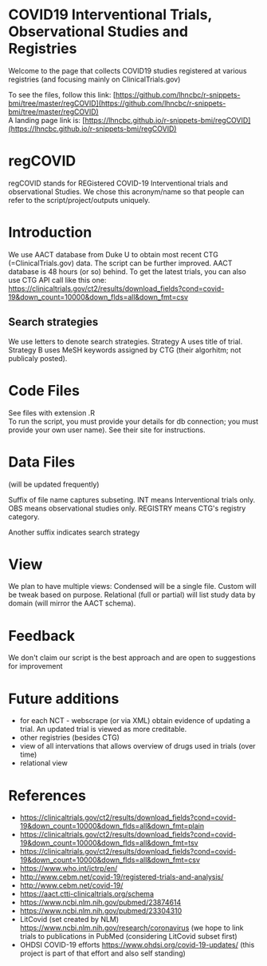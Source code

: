 # COVID19 Interventional Trials, Observational Studies and Registries

Welcome to the page that collects COVID19 studies registered at various registries (and focusing mainly on ClinicalTrials.gov)

To see the files, follow this link: [https://github.com/lhncbc/r-snippets-bmi/tree/master/regCOVID](https://github.com/lhncbc/r-snippets-bmi/tree/master/regCOVID)  
A landing page link is: [https://lhncbc.github.io/r-snippets-bmi/regCOVID](https://lhncbc.github.io/r-snippets-bmi/regCOVID)

# regCOVID
regCOVID stands for REGistered COVID-19 Interventional trials and observational Studies. We chose this acronym/name so that people can refer to the script/project/outputs uniquely.


# Introduction
We use AACT database from Duke U to obtain most recent CTG (=ClinicalTrials.gov) data.
The script can be further improved.
AACT database is 48 hours (or so) behind. To get the latest trials, you can also use CTG API call like this one: https://clinicaltrials.gov/ct2/results/download_fields?cond=covid-19&down_count=10000&down_flds=all&down_fmt=csv

## Search strategies
We use letters to denote search strategies. Strategy A uses title of trial. Strategy B uses MeSH keywords assigned by CTG (their algorhitm; not publicaly posted).

# Code Files
See files with extension .R   
To run the script, you must provide your details for db connection; you must provide your own user name). See their site for instructions.

# Data Files
(will be updated frequently)

Suffix of file name captures subseting. INT means Interventional trials only. OBS means observational studies only. REGISTRY means CTG's registry category.

Another suffix indicates search strategy

# View
We plan to have multiple views: Condensed will be a single file. Custom will be tweak based on purpose. Relational (full or partial) will list study data by domain (will mirror the AACT schema).

# Feedback
We don't claim our script is the best approach and are open to suggestions for improvement

# Future additions
- for each NCT - webscrape (or via XML) obtain evidence of updating a trial. An updated trial is viewed as more creditable.
- other registries (besides CTG)
- view of all intervations that allows overview of drugs used in trials (over time)
- relational view 

# References
- https://clinicaltrials.gov/ct2/results/download_fields?cond=covid-19&down_count=10000&down_flds=all&down_fmt=plain
- https://clinicaltrials.gov/ct2/results/download_fields?cond=covid-19&down_count=10000&down_flds=all&down_fmt=tsv
- https://clinicaltrials.gov/ct2/results/download_fields?cond=covid-19&down_count=10000&down_flds=all&down_fmt=csv
- https://www.who.int/ictrp/en/
- http://www.cebm.net/covid-19/registered-trials-and-analysis/
- http://www.cebm.net/covid-19/
- https://aact.ctti-clinicaltrials.org/schema
- https://www.ncbi.nlm.nih.gov/pubmed/23874614
- https://www.ncbi.nlm.nih.gov/pubmed/23304310
- LitCovid (set created by NLM) https://www.ncbi.nlm.nih.gov/research/coronavirus  (we hope to link trials to publications in PubMed (considering LitCovid subset first)
- OHDSI COVID-19 efforts https://www.ohdsi.org/covid-19-updates/ (this project is part of that effort and also self standing)

